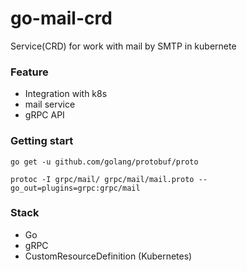 # go-mail-crd
Service(CRD) for work with mail by SMTP in kubernete

### Feature

- Integration with k8s
- mail service
- gRPC API

### Getting start

```
go get -u github.com/golang/protobuf/proto

protoc -I grpc/mail/ grpc/mail/mail.proto --go_out=plugins=grpc:grpc/mail
```

### Stack

- Go
- gRPC
- CustomResourceDefinition (Kubernetes)

